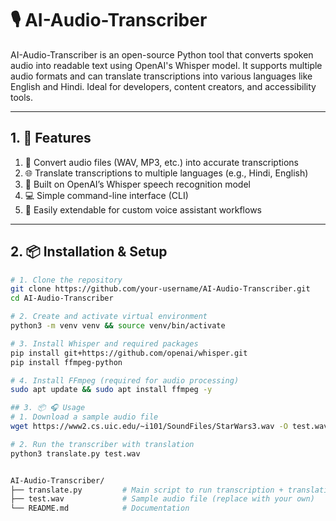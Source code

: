 # 🎙️ AI-Audio-Transcriber

AI-Audio-Transcriber is an open-source Python tool that converts spoken audio into readable text using OpenAI's Whisper model. It supports multiple audio formats and can translate transcriptions into various languages like English and Hindi. Ideal for developers, content creators, and accessibility tools.

---

## 1. 🚀 Features

1. 🎤 Convert audio files (WAV, MP3, etc.) into accurate transcriptions  
2. 🌐 Translate transcriptions to multiple languages (e.g., Hindi, English)  
3. 🧠 Built on OpenAI’s Whisper speech recognition model  
4. 💻 Simple command-line interface (CLI)  
5. 🔄 Easily extendable for custom voice assistant workflows

---

## 2. 📦 Installation & Setup

```bash
# 1. Clone the repository
git clone https://github.com/your-username/AI-Audio-Transcriber.git
cd AI-Audio-Transcriber

# 2. Create and activate virtual environment
python3 -m venv venv && source venv/bin/activate

# 3. Install Whisper and required packages
pip install git+https://github.com/openai/whisper.git
pip install ffmpeg-python

# 4. Install FFmpeg (required for audio processing)
sudo apt update && sudo apt install ffmpeg -y

## 3. 📦 🎧 Usage
# 1. Download a sample audio file
wget https://www2.cs.uic.edu/~i101/SoundFiles/StarWars3.wav -O test.wav

# 2. Run the transcriber with translation
python3 translate.py test.wav


AI-Audio-Transcriber/
├── translate.py         # Main script to run transcription + translation
├── test.wav             # Sample audio file (replace with your own)
└── README.md            # Documentation

